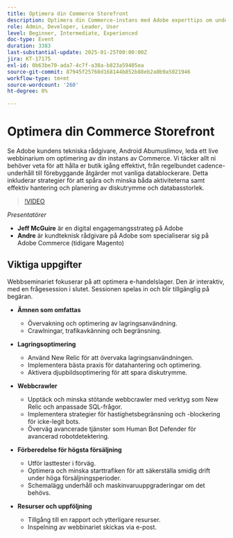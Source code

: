 ```yaml
---
title: Optimera din Commerce Storefront
description: Optimera din Commerce-instans med Adobe experttips om underhåll, startaktivitet och datahantering
role: Admin, Developer, Leader, User
level: Beginner, Intermediate, Experienced
doc-type: Event
duration: 3383
last-substantial-update: 2025-01-25T00:00:00Z
jira: KT-17175
exl-id: 0b63be70-ada7-4c7f-a38a-b823a59405ea
source-git-commit: 87945f25760d168144b852b88eb2a0b9a5021946
workflow-type: tm+mt
source-wordcount: '260'
ht-degree: 0%

---
```


# Optimera din Commerce Storefront

Se Adobe kundens tekniska rådgivare, Android Abumuslimov, leda ett live webbinarium om optimering av din instans av Commerce. Vi täcker allt ni behöver veta för att hålla er butik igång effektivt, från regelbundet cadence-underhåll till förebyggande åtgärder mot vanliga datablockerare. Detta inkluderar strategier för att spåra och minska båda aktiviteterna samt effektiv hantering och planering av diskutrymme och databasstorlek.

>[!VIDEO](https://video.tv.adobe.com/v/3443031/?learn=on&enablevpops)

*Presentatörer*

* **Jeff McGuire** är en digital engagemangsstrateg på Adobe
* **Andre** är kundteknisk rådgivare på Adobe som specialiserar sig på Adobe Commerce (tidigare Magento)

## Viktiga uppgifter

Webbseminariet fokuserar på att optimera e-handelslager.
Den är interaktiv, med en frågesession i slutet.
Sessionen spelas in och blir tillgänglig på begäran.

* **Ämnen som omfattas**

   * Övervakning och optimering av lagringsanvändning.
   * Crawlningar, trafikavkänning och begränsning.

* **Lagringsoptimering**

   * Använd New Relic för att övervaka lagringsanvändningen.
   * Implementera bästa praxis för datahantering och optimering.
   * Aktivera djupbildsoptimering för att spara diskutrymme.

* **Webbcrawler**

   * Upptäck och minska stötande webbcrawler med verktyg som New Relic och anpassade SQL-frågor.
   * Implementera strategier för hastighetsbegränsning och -blockering för icke-legit bots.
   * Överväg avancerade tjänster som Human Bot Defender för avancerad robotdetektering.

* **Förberedelse för högsta försäljning**

   * Utför lasttester i förväg.
   * Optimera och minska starttrafiken för att säkerställa smidig drift under höga försäljningsperioder.
   * Schemalägg underhåll och maskinvaruuppgraderingar om det behövs.

* **Resurser och uppföljning**

   * Tillgång till en rapport och ytterligare resurser.
   * Inspelning av webbinariet skickas via e-post.
